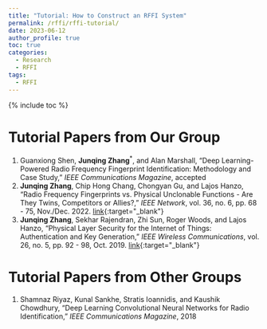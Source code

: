```yaml
---
title: "Tutorial: How to Construct an RFFI System"
permalink: /rffi/rffi-tutorial/
date: 2023-06-12
author_profile: true
toc: true
categories:
  - Research
  - RFFI
tags:
  - RFFI
---
```


{% include toc %}

# Tutorial Papers from Our Group
1. Guanxiong Shen, **Junqing Zhang**<sup>*</sup>, and Alan Marshall, “Deep Learning-Powered Radio Frequency Fingerprint Identification: Methodology and Case Study,” _IEEE Communications Magazine_, accepted
1. **Junqing Zhang**, Chip Hong Chang, Chongyan Gu, and Lajos Hanzo, “Radio Frequency Fingerprints vs. Physical Unclonable Functions - Are They Twins, Competitors or Allies?,” _IEEE Network_, vol. 36, no. 6, pp. 68 - 75, Nov./Dec. 2022. [link](https://ieeexplore.ieee.org/document/9839648){:target="_blank"}
1. **Junqing Zhang**, Sekhar Rajendran, Zhi Sun, Roger Woods, and Lajos Hanzo, “Physical Layer Security for the Internet of Things: Authentication and Key Generation,” _IEEE Wireless Communications_, vol. 26, no. 5, pp. 92 - 98, Oct. 2019. [link](https://ieeexplore.ieee.org/document/8715341){:target="_blank"}


# Tutorial Papers from Other Groups
1. Shamnaz Riyaz, Kunal Sankhe, Stratis Ioannidis, and Kaushik Chowdhury, “Deep Learning Convolutional Neural Networks for Radio Identification,” _IEEE Communications Magazine_, 2018